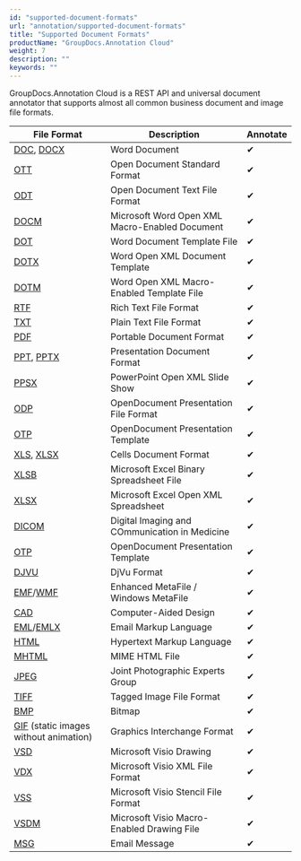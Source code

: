 ```yaml
---
id: "supported-document-formats"
url: "annotation/supported-document-formats"
title: "Supported Document Formats"
productName: "GroupDocs.Annotation Cloud"
weight: 7
description: ""
keywords: ""
---
```

GroupDocs.Annotation Cloud is a REST API and universal document annotator that supports almost all common business document and image file formats.

|File Format|Description|Annotate
|---|---|---
|[DOC](https://wiki.fileformat.com/word-processing/doc/), [DOCX](https://wiki.fileformat.com/word-processing/docx/)|Word Document|&#10004;
|[OTT](https://wiki.fileformat.com/word-processing/ott/)|Open Document Standard Format|&#10004;
|[ODT](https://wiki.fileformat.com/word-processing/odt/)|Open Document Text File Format|&#10004;
|[DOCM](https://wiki.fileformat.com/word-processing/docm/)|Microsoft Word Open XML Macro-Enabled Document|&#10004;
|[DOT](https://wiki.fileformat.com/word-processing/dot/)|Word Document Template File|&#10004;
|[DOTX](https://wiki.fileformat.com/word-processing/dotx/)|Word Open XML Document Template|&#10004;
|[DOTM](https://wiki.fileformat.com/word-processing/dotm/)|Word Open XML Macro-Enabled Template File|&#10004;
|[RTF](https://wiki.fileformat.com/word-processing/rtf/)|Rich Text File Format|&#10004;
|[TXT](https://wiki.fileformat.com/word-processing/txt/)|Plain Text File Format|&#10004;
|[PDF](https://wiki.fileformat.com/view/pdf/)|Portable Document Format|&#10004;
|[PPT](https://wiki.fileformat.com/presentation/ppt/), [PPTX](https://wiki.fileformat.com/Presentation/PPTX/)|Presentation Document Format|&#10004;
|[PPSX](https://wiki.fileformat.com/presentation/ppsx/)|PowerPoint Open XML Slide Show|&#10004;
|[ODP](https://wiki.fileformat.com/presentation/odp/)|OpenDocument Presentation File Format|&#10004;
|[OTP](https://wiki.fileformat.com/presentation/otp/)|OpenDocument Presentation Template|&#10004;
|[XLS](https://wiki.fileformat.com/spreadsheet/xls/), [XLSX](https://wiki.fileformat.com/Spreadsheet/XLSX/)|Cells Document Format|&#10004;
|[XLSB](https://wiki.fileformat.com/specification/spreadsheet/xlsb/)|Microsoft Excel Binary Spreadsheet File|&#10004;
|[XLSX](https://wiki.fileformat.com/spreadsheet/xlsb/)|Microsoft Excel Open XML Spreadsheet|&#10004;
|[DICOM](https://wiki.fileformat.com/image/dicom/)|Digital Imaging and COmmunication in Medicine|&#10004;
|[OTP](https://wiki.fileformat.com/presentation/otp/)|OpenDocument Presentation Template|&#10004;
|[DJVU](https://wiki.fileformat.com/image/djvu/)|DjVu Format|&#10004;
|[EMF](https://wiki.fileformat.com/image/emf/)/[WMF](https://wiki.fileformat.com/image/wmf/)|Enhanced MetaFile / Windows MetaFile|&#10004;
|[CAD](https://wiki.fileformat.com/cad/)|Computer-Aided Design|&#10004;
|[EML](https://wiki.fileformat.com/email/eml/)/[EMLX](https://wiki.fileformat.com/email/emlx/)|Email Markup Language|&#10004;
|[HTML](https://wiki.fileformat.com/web/html/)|Hypertext Markup Language|&#10004;
|[MHTML](https://wiki.fileformat.com/web/mhtml/)|MIME HTML File|&#10004;
|[JPEG](https://wiki.fileformat.com/image/jpeg/)|Joint Photographic Experts Group|&#10004;
|[TIFF](https://wiki.fileformat.com/image/tiff/)|Tagged Image File Format|&#10004;
|[BMP](https://wiki.fileformat.com/image/bmp/)|Bitmap|&#10004;
|[GIF](https://wiki.fileformat.com/image/gif/) (static images without animation)|Graphics Interchange Format|&#10004;
|[VSD](https://wiki.fileformat.com/image/vsd/)|Microsoft Visio Drawing|&#10004;
|[VDX](https://wiki.fileformat.com/image/vdx/)|Microsoft Visio XML File Format|&#10004;
|[VSS](https://wiki.fileformat.com/image/vss/)|Microsoft Visio Stencil File Format|&#10004;
|[VSDM](https://wiki.fileformat.com/image/vsdm/)|Microsoft Visio Macro-Enabled Drawing File|&#10004;
|[MSG](https://wiki.fileformat.com/email/msg/)|Email Message|&#10004;
